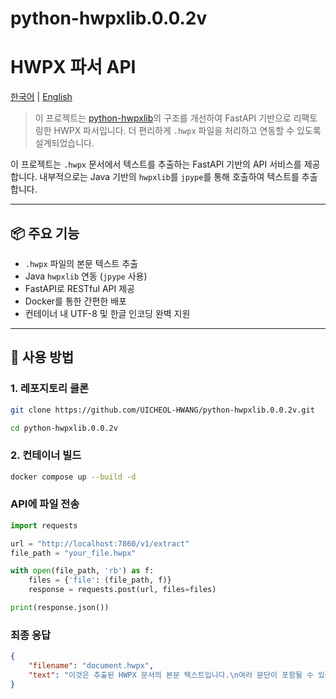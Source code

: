 # python-hwpxlib.0.0.2v

# HWPX 파서 API

[한국어](./README.ko.md) | [English](./README.md)

> 이 프로젝트는 [python-hwpxlib](https://github.com/choijhyeok/python-hwpxlib)의 구조를 개선하여 FastAPI 기반으로 리팩토링한 HWPX 파서입니다. 더 편리하게 `.hwpx` 파일을 처리하고 연동할 수 있도록 설계되었습니다.

이 프로젝트는 `.hwpx` 문서에서 텍스트를 추출하는 FastAPI 기반의 API 서비스를 제공합니다. 내부적으로는 Java 기반의 `hwpxlib`를 `jpype`를 통해 호출하여 텍스트를 추출합니다.

---

## 📦 주요 기능

- `.hwpx` 파일의 본문 텍스트 추출
- Java `hwpxlib` 연동 (`jpype` 사용)
- FastAPI로 RESTful API 제공
- Docker를 통한 간편한 배포
- 컨테이너 내 UTF-8 및 한글 인코딩 완벽 지원

---

## 🚀 사용 방법

### 1. 레포지토리 클론

```bash
git clone https://github.com/UICHEOL-HWANG/python-hwpxlib.0.0.2v.git

cd python-hwpxlib.0.0.2v
```

### 2. 컨테이너 빌드 
```bash
docker compose up --build -d
```

### API에 파일 전송 
```python
import requests

url = "http://localhost:7860/v1/extract"
file_path = "your_file.hwpx"

with open(file_path, 'rb') as f:
    files = {'file': (file_path, f)}
    response = requests.post(url, files=files)

print(response.json())
```

### 최종 응답 

```json
{
    "filename": "document.hwpx",
    "text": "이것은 추출된 HWPX 문서의 본문 텍스트입니다.\n여러 문단이 포함될 수 있습니다.\n표, 리스트, 각주 등도 함께 처리됩니다."
}
```
